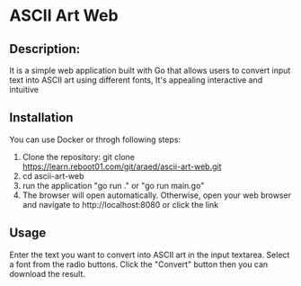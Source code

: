 # ASCII Art Web

## Description:
It is a simple web application built with Go that allows users to convert input text into ASCII art using different fonts, It's appealing interactive and intuitive

## Installation
You can use Docker or throgh following steps:
1. Clone the repository: git clone https://learn.reboot01.com/git/araed/ascii-art-web.git
2. cd ascii-art-web
3. run the application "go run ." or "go run main.go"
4. The browser will open automatically. 
Otherwise, open your web browser and navigate to http://localhost:8080 or click the link

## Usage
Enter the text you want to convert into ASCII art in the input textarea. Select a font from the radio buttons. Click the "Convert" button then you can download the result.
